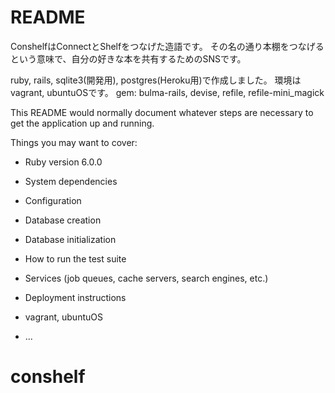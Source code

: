 
# README

ConshelfはConnectとShelfをつなげた造語です。
その名の通り本棚をつなげるという意味で、自分の好きな本を共有するためのSNSです。

ruby, rails, sqlite3(開発用), postgres(Heroku用)で作成しました。
環境はvagrant, ubuntuOSです。
gem: bulma-rails, devise, refile, refile-mini_magick

This README would normally document whatever steps are necessary to get the
application up and running.

Things you may want to cover:

* Ruby version 6.0.0

* System dependencies

* Configuration

* Database creation

* Database initialization

* How to run the test suite

* Services (job queues, cache servers, search engines, etc.)

* Deployment instructions

* vagrant, ubuntuOS

* ...
# conshelf
